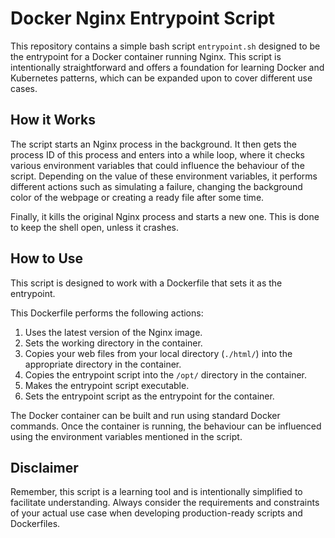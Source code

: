 # Docker Nginx Entrypoint Script

This repository contains a simple bash script `entrypoint.sh` designed to be the entrypoint for a Docker container running Nginx. This script is intentionally straightforward and offers a foundation for learning Docker and Kubernetes patterns, which can be expanded upon to cover different use cases.

## How it Works

The script starts an Nginx process in the background. It then gets the process ID of this process and enters into a while loop, where it checks various environment variables that could influence the behaviour of the script. Depending on the value of these environment variables, it performs different actions such as simulating a failure, changing the background color of the webpage or creating a ready file after some time.

Finally, it kills the original Nginx process and starts a new one. This is done to keep the shell open, unless it crashes.

## How to Use

This script is designed to work with a Dockerfile that sets it as the entrypoint.

This Dockerfile performs the following actions:
1. Uses the latest version of the Nginx image.
2. Sets the working directory in the container.
3. Copies your web files from your local directory (`./html/`) into the appropriate directory in the container.
4. Copies the entrypoint script into the `/opt/` directory in the container.
5. Makes the entrypoint script executable.
6. Sets the entrypoint script as the entrypoint for the container.

The Docker container can be built and run using standard Docker commands. Once the container is running, the behaviour can be influenced using the environment variables mentioned in the script.

## Disclaimer

Remember, this script is a learning tool and is intentionally simplified to facilitate understanding. Always consider the requirements and constraints of your actual use case when developing production-ready scripts and Dockerfiles.

